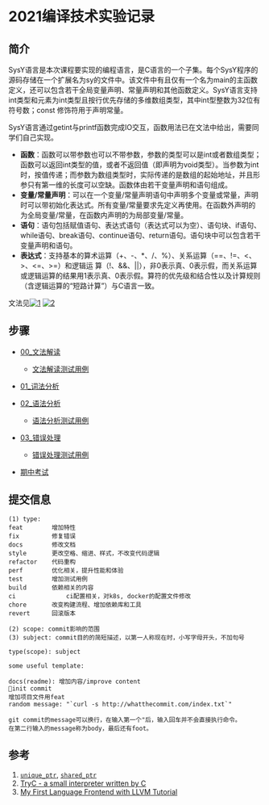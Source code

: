 # 2021编译技术实验记录

## 简介

SysY语言是本次课程要实现的编程语言，是C语言的一个子集。每个SysY程序的源码存储在一个扩展名为sy的文件中。该文件中有且仅有一个名为main的主函数定义，还可以包含若干全局变量声明、常量声明和其他函数定义。SysY语言支持int类型和元素为int类型且按行优先存储的多维数组类型，其中int型整数为32位有符号数；const 修饰符用于声明常量。

SysY语⾔通过getint与printf函数完成IO交互，函数⽤法已在⽂法中给出，需要同学们⾃⼰实现。

- **函数**：函数可以带参数也可以不带参数，参数的类型可以是int或者数组类型；函数可以返回int类型的值，或者不返回值（即声明为void类型）。当参数为int时，按值传递；⽽参数为数组类型时，实际传递的是数组的起始地址，并且形参只有第⼀维的⻓度可以空缺。函数体由若⼲变量声明和语句组成。 
- **变量/常量声明**：可以在⼀个变量/常量声明语句中声明多个变量或常量，声明时可以带初始化表达式。所有变量/常量要求先定义再使⽤。在函数外声明的为全局变量/常量，在函数内声明的为局部变量/常量。 
- **语句**：语句包括赋值语句、表达式语句（表达式可以为空）、语句块、if语句、while语句、break语句、continue语句、return语句。语句块中可以包含若⼲变量声明和语句。 
- **表达式**：⽀持基本的算术运算（+、-、*、/、%）、关系运算（==、!=、<、>、<=、>=）和逻辑运 算（!、&&、||），⾮0表示真、0表示假，⽽关系运算或逻辑运算的结果⽤1表示真、0表示假。算符的优先级和结合性以及计算规则（含逻辑运算的“短路计算”）与C语⾔⼀致。

文法见[![1](https://img.shields.io/badge/repo-miniSysY-9cf?logo=github)](https://github.com/BUAA-SE-Compiling/miniSysY-tutorial/blob/master/miniSysY.md)  [![2](https://img.shields.io/badge/pdf-%E6%96%87%E6%B3%95%E5%AE%9A%E4%B9%89%E8%AF%B4%E6%98%8E-9cf?logo=gitbook)](https://github.com/imingx/Compiler/blob/main/docs/2021%E7%BC%96%E8%AF%91%E6%8A%80%E6%9C%AF%E5%AE%9E%E9%AA%8C%E6%96%87%E6%B3%95%E5%AE%9A%E4%B9%89%E5%8F%8A%E7%9B%B8%E5%85%B3%E8%AF%B4%E6%98%8E.pdf)

## 步骤

- [00\_文法解读][00_文法解读]
    - [文法解读测试用例][文法解读测试用例]

- [01\_词法分析][01_词法分析]

- [02\_语法分析][02_语法分析]
    - [语法分析测试用例][语法分析测试用例]

- [03\_错误处理][03_错误处理]
    - [错误处理测试用例][错误处理测试用例] 

- [期中考试][期中考试]


## 提交信息

```
(1) type:
feat		增加特性
fix	        修复错误
docs		修改文档
style		更改空格、缩进、样式，不改变代码逻辑
refactor	代码重构
perf		优化相关，提升性能和体验
test		增加测试用例
build		依赖相关的内容
ci              ci配置相关，对k8s, docker的配置文件修改
chore		改变构建流程、增加依赖库和工具
revert		回滚版本

(2) scope: commit影响的范围
(3) subject: commit目的的简短描述，以第一人称现在时，小写字母开头，不加句号

type(scope): subject

some useful template:

docs(readme): 增加内容/improve content
🎉init commit
增加项目文件用feat
random message: "`curl -s http://whatthecommit.com/index.txt`"

git commit的message可以换行，在输入第一个"后，输入回车并不会直接执行命令。
在第二行输入的message称为body，最后还有foot。
```

## 参考

1. [`unique_ptr`][unique_ptr], [`shared_ptr`][share_ptr]
2. [TryC - a small interpreter written by C][tryC - a small interpreter written by C]
3. [My First Language Frontend with LLVM Tutorial][My First Language Frontend with LLVM Tutorial]





[期中考试]: https://github.com/imingx/Compiler/tree/midtermExam "期中考试"

[share_ptr]: http://www.cplusplus.com/reference/memory/shared_ptr/ "share_ptr"
[00_文法解读]: https://github.com/imingx/Compiler/tree/00_%E6%96%87%E6%B3%95%E8%A7%A3%E8%AF%BB "00_文法解读"
[01_词法分析]: https://github.com/imingx/Compiler/tree/01_Lexer	"01_词法分析"
[02_语法分析]: https://github.com/imingx/Compiler/tree/02_Parser  "02_语法分析"
[文法解读测试用例]: https://github.com/imingx/Compiler/tree/00_%E6%96%87%E6%B3%95%E8%A7%A3%E8%AF%BB_testFile "文法解读测试用例"
[语法分析测试用例]: https://github.com/imingx/Compiler/tree/02_Parser_testFile "语法分析测试用例"
[03_错误处理]: https://github.com/imingx/Compiler/tree/03_ErrorHandler "03_错误处理"
[错误处理测试用例]: https://github.com/imingx/Compiler/tree/03_ErrorHandler_testFile "错误处理测试用例"
[unique_ptr]: https://blog.csdn.net/shaosunrise/article/details/85158249 "unique_ptr"
[My First Language Frontend with LLVM Tutorial]: https://llvm.org/docs/tutorial/MyFirstLanguageFrontend/index.html "My First Language Frontend with LLVM Tutorial"
[tryC - a small interpreter written by C]: https://github.com/imingx/tryC "tryC - a small interpreter written by C"

